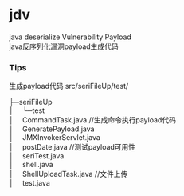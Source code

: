 # jdv
java deserialize Vulnerability Payload</br>
java反序列化漏洞payload生成代码

### Tips
生成payload代码 src/seriFileUp/test/</br>

 ├─seriFileUp</br>
 │  &emsp;└─test</br>
 │          &emsp;CommandTask.java  //生成命令执行payload代码</br>
 │          &emsp;GeneratePayload.java</br>
 │          &emsp;JMXInvokerServlet.java</br>
 │          &emsp;postDate.java   //测试payload可用性</br>
 │          &emsp;seriTest.java</br>
 │          &emsp;shell.java</br>
 │          &emsp;ShellUploadTask.java  //文件上传</br>
 │          &emsp;test.java</br>
